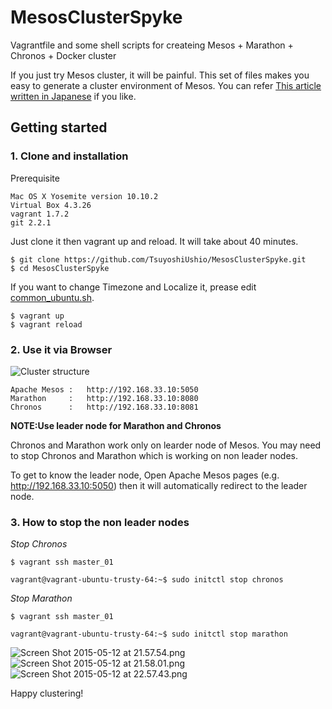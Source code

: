 # MesosClusterSpyke

Vagrantfile and some shell scripts for createing Mesos + Marathon + Chronos + Docker cluster

If you just try Mesos cluster, it will be painful. This set of files makes you easy to generate a cluster environment of Mesos.
You can refer [This article written in Japanese](http://qiita.com/TsuyoshiUshio@github/items/9d8f5b952b635d94ae6f) if you like.

## Getting started

### 1. Clone and installation

Prerequisite

```
Mac OS X Yosemite version 10.10.2 
Virtual Box 4.3.26
vagrant 1.7.2
git 2.2.1
```

Just clone it then vagrant up and reload. It will take about 40 minutes.

```
$ git clone https://github.com/TsuyoshiUshio/MesosClusterSpyke.git
$ cd MesosClusterSpyke
```

If you want to change Timezone and Localize it, prease edit [common_ubuntu.sh](https://github.com/TsuyoshiUshio/MesosClusterSpyke/blob/master/common_ubuntu.sh).


```
$ vagrant up
$ vagrant reload
```

### 2. Use it via Browser

![Cluster structure](https://qiita-image-store.s3.amazonaws.com/0/3470/1033cf45-84bc-2560-5c67-7933e6a41e83.jpeg)

```
Apache Mesos :   http://192.168.33.10:5050
Marathon     :   http://192.168.33.10:8080
Chronos      :   http://192.168.33.10:8081
```

**NOTE:Use leader node for Marathon and Chronos**

Chronos and Marathon work only on learder node of Mesos. You may need to stop Chronos and Marathon which is working on non leader nodes.

To get to know the leader node, Open Apache Mesos pages (e.g. http://192.168.33.10:5050) then it will automatically redirect to the leader node.

### 3. How to stop the non leader nodes

*Stop Chronos*

```
$ vagrant ssh master_01

vagrant@vagrant-ubuntu-trusty-64:~$ sudo initctl stop chronos
```

*Stop Marathon*

```
$ vagrant ssh master_01

vagrant@vagrant-ubuntu-trusty-64:~$ sudo initctl stop marathon
```

![Screen Shot 2015-05-12 at 21.57.54.png](https://qiita-image-store.s3.amazonaws.com/0/3470/56452231-cbe0-793d-697e-0e0fc1f54d0d.png)
![Screen Shot 2015-05-12 at 21.58.01.png](https://qiita-image-store.s3.amazonaws.com/0/3470/cd373de1-e890-2038-0b21-34aca7b356d8.png)
![Screen Shot 2015-05-12 at 22.57.43.png](https://qiita-image-store.s3.amazonaws.com/0/3470/854306ff-786f-80c2-457e-07d866076cd8.png)


Happy clustering!
